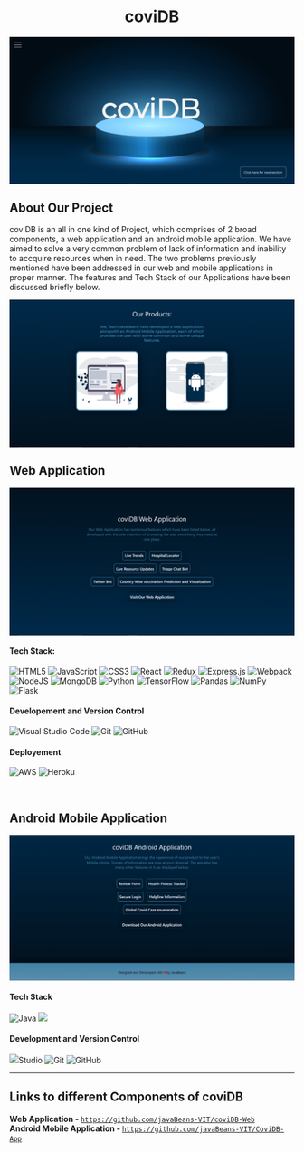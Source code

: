 <h1 align='center'>coviDB</h1>
<img align='center' src='https://github.com/javaBeans-VIT/Landing_Page/blob/main/snaps/landing_cover.PNG'></img>
<br>
<h2>About Our Project</h2>
<p>coviDB is an all in one kind of Project, which comprises of 2 broad components, a web application and an android mobile application. We have aimed to solve a very common problem of lack of information and inability to accquire resources when in need. The two problems previously mentioned have been addressed in our web and mobile applications in proper manner. The features and Tech Stack of our Applications have been discussed briefly below.</p>
<img align='center' src='https://github.com/javaBeans-VIT/Landing_Page/blob/main/snaps/products.PNG'></img>
<br>
<h2>Web Application</h2>
<img align='center' src='https://github.com/javaBeans-VIT/Landing_Page/blob/main/snaps/web_feature.PNG'></img>
<h4>Tech Stack:</h4>
<p><img alt="HTML5" src="https://img.shields.io/badge/html5-%23E34F26.svg?style=for-the-badge&logo=html5&logoColor=white"/> <img alt="JavaScript" src="https://img.shields.io/badge/javascript-%23323330.svg?style=for-the-badge&logo=javascript&logoColor=%23F7DF1E"/> <img alt="CSS3" src="https://img.shields.io/badge/css3-%231572B6.svg?style=for-the-badge&logo=css3&logoColor=white"/> <img alt="React" src="https://img.shields.io/badge/react-%2320232a.svg?style=for-the-badge&logo=react&logoColor=%2361DAFB"/> <img alt="Redux" src="https://img.shields.io/badge/redux-%23593d88.svg?style=for-the-badge&logo=redux&logoColor=white"/> 	<img alt="Express.js" src="https://img.shields.io/badge/express.js-%23404d59.svg?style=for-the-badge&logo=express&logoColor=%2361DAFB"/> <img alt="Webpack" src="https://img.shields.io/badge/webpack-%238DD6F9.svg?style=for-the-badge&logo=webpack&logoColor=black" /> <img alt="NodeJS" src="https://img.shields.io/badge/node.js-%2343853D.svg?style=for-the-badge&logo=node-dot-js&logoColor=white"/> <img alt="MongoDB" src ="https://img.shields.io/badge/MongoDB-%234ea94b.svg?style=for-the-badge&logo=mongodb&logoColor=white"/> <img alt="Python" src="https://img.shields.io/badge/python-%2314354C.svg?style=for-the-badge&logo=python&logoColor=white"/>	<img alt="TensorFlow" src="https://img.shields.io/badge/TensorFlow-%23FF6F00.svg?style=for-the-badge&logo=TensorFlow&logoColor=white" /> <img alt="Pandas" src="https://img.shields.io/badge/pandas-%23150458.svg?style=for-the-badge&logo=pandas&logoColor=white" /> <img alt="NumPy" src="https://img.shields.io/badge/numpy-%23013243.svg?style=for-the-badge&logo=numpy&logoColor=white" /> <img alt="Flask" src="https://img.shields.io/badge/flask-%23000.svg?style=for-the-badge&logo=flask&logoColor=white"/> </p>
<h4>Developement and Version Control</h4>
<p> <img alt="Visual Studio Code" src="https://img.shields.io/badge/VisualStudioCode-0078d7.svg?style=for-the-badge&logo=visual-studio-code&logoColor=white"/> <img alt="Git" src="https://img.shields.io/badge/git-%23F05033.svg?style=for-the-badge&logo=git&logoColor=white"/> <img alt="GitHub" src="https://img.shields.io/badge/github-%23121011.svg?style=for-the-badge&logo=github&logoColor=white"/></p>
<h4>Deployement</h4>
<p><img alt="AWS" src="https://img.shields.io/badge/AWS-%23FF9900.svg?style=for-the-badge&logo=amazon-aws&logoColor=white"/> <img alt="Heroku" src="https://img.shields.io/badge/heroku-%23430098.svg?style=for-the-badge&logo=heroku&logoColor=white"/></p>
<br>
<h2>Android Mobile Application</h2>
<img align='center' src='https://github.com/javaBeans-VIT/Landing_Page/blob/main/snaps/app_feature.PNG'></img>
<h4>Tech Stack</h4>
<p><img alt="Java" src="https://img.shields.io/badge/java-%23ED8B00.svg?style=for-the-badge&logo=java&logoColor=white"/> <img src='https://img.shields.io/badge/firebase-ffca28?style=for-the-badge&logo=firebase&logoColor=black'></img></p>
<h4>Development and Version Control</h4>
<p><img src='https://img.shields.io/badge/Android-3DDC84?style=for-the-badge&logo=android&logoColor=white'></img>Studio <img alt="Git" src="https://img.shields.io/badge/git-%23F05033.svg?style=for-the-badge&logo=git&logoColor=white"/> <img alt="GitHub" src="https://img.shields.io/badge/github-%23121011.svg?style=for-the-badge&logo=github&logoColor=white"/></p>
<hr>
<h2>Links to different Components of coviDB</h2>
<p><b>Web Application - </b><a href='https://github.com/javaBeans-VIT/coviDB-Web'><code>https://github.com/javaBeans-VIT/coviDB-Web</code></a><br><b>Android Mobile Application - </b><a href='https://github.com/javaBeans-VIT/CoviDB-App'><code>https://github.com/javaBeans-VIT/CoviDB-App</code></a></p>
